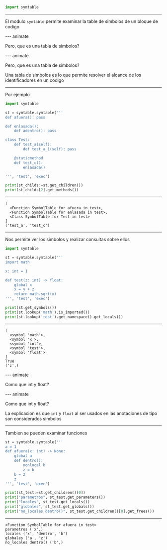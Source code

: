```py
import symtable
```

---

El modulo `symtable` permite examinar la table de simbolos de un bloque de codigo

--- animate

Pero, que es una tabla de simbolos?

--- animate

Pero, que es una tabla de simbolos?

Una tabla de simbolos es lo que permite resolver el alcance de los identificadores en un codigo

---

Por ejemplo

```py
import symtable

st = symtable.symtable('''
def afuera(): pass

def enlasada():
    def adentro(): pass

class Test:
    def test_a(self):
        def test_a_1(self): pass

    @staticmethod
    def test_c():
        enlasada()

''', 'test', 'exec')

print(st_childs:=st.get_children())
print(st_childs[2].get_methods())
```

---

```plain
[
  <Function SymbolTable for afuera in test>,
  <Function SymbolTable for enlasada in test>,
  <Class SymbolTable for Test in test>
]
('test_a', 'test_c')
```

---

Nos permite ver los simbolos y realizar consultas sobre ellos

```py
import symtable

st = symtable.symtable('''
import math

x: int = 1

def test(z: int) -> float:
    global x
    x = y + z
    return math.sqrt(x)
''', 'test', 'exec')

print(st.get_symbols())
print(st.lookup('math').is_imported())
print(st.lookup('test').get_namespace().get_locals())
```

---

```plain
[
  <symbol 'math'>,
  <symbol 'x'>,
  <symbol 'int'>,
  <symbol 'test'>,
  <symbol 'float'>
]
True
('z',)
```

--- animate

Como que int y float?

--- animate

Como que int y float?

La explicacion es que `int` y `float` al ser usados en las anotaciones de tipo son considerados simbolos

---

Tambien se pueden examinar funciones

```py
st = symtable.symtable('''
a = 1
def afuera(x: int) -> None:
    global a
    def dentro():
        nonlocal b
        z = b
    b = 2
    z
''', 'test', 'exec')

print(st_test:=st.get_children()[0])
print("parametros", st_test.get_parameters())
print("locales", st_test.get_locals())
print("globales", st_test.get_globals())
print("no_locales dentro()", st_test.get_children()[0].get_frees())
```

---

```plain
<Function SymbolTable for afuera in test>
parametros ('x',)
locales ('x', 'dentro', 'b')
globales ('a', 'z')
no_locales dentro() ('b',)
```
